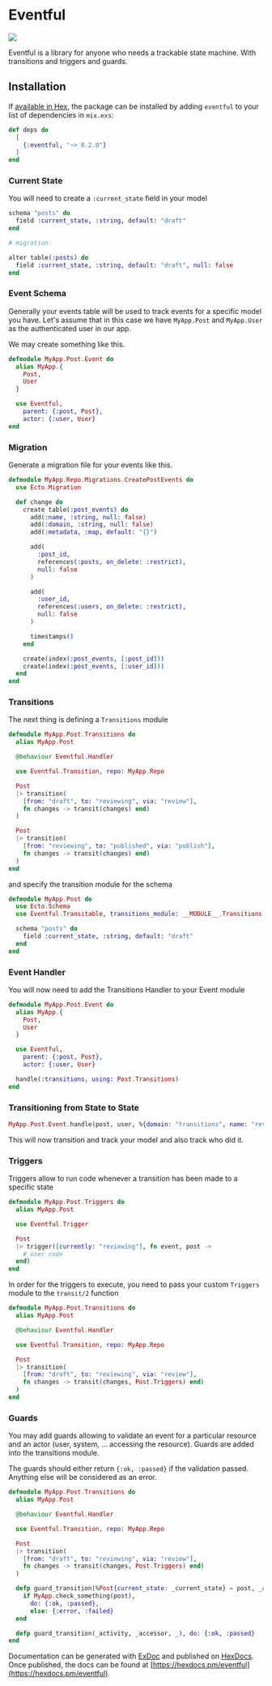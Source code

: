 # Eventful

![](https://github.com/zacksiri/eventful/workflows/Elixir%20CI/badge.svg)

Eventful is a library for anyone who needs a trackable state machine. With transitions and triggers and guards.

## Installation

If [available in Hex](https://hex.pm/docs/publish), the package can be installed
by adding `eventful` to your list of dependencies in `mix.exs`:

```elixir
def deps do
  [
    {:eventful, "~> 0.2.0"}
  ]
end
```

### Current State

You will need to create a `:current_state` field in your model

```elixir
schema "posts" do
  field :current_state, :string, default: "draft"
end

# migration

alter table(:posts) do
  field :current_state, :string, default: "draft", null: false
end
```

### Event Schema

Generally your events table will be used to track events for a specific model you have. Let's assume that in this case we have `MyApp.Post` and `MyApp.User` as the authenticated user in our app.

We may create something like this.

```elixir
defmodule MyApp.Post.Event do
  alias MyApp.{
    Post,
    User
  }

  use Eventful,
    parent: {:post, Post},
    actor: {:user, User}
end
```

### Migration

Generate a migration file for your events like this.

```elixir
defmodule MyApp.Repo.Migrations.CreatePostEvents do
  use Ecto.Migration

  def change do
    create table(:post_events) do
      add(:name, :string, null: false)
      add(:domain, :string, null: false)
      add(:metadata, :map, default: "{}")

      add(
        :post_id,
        references(:posts, on_delete: :restrict),
        null: false
      )

      add(
        :user_id,
        references(:users, on_delete: :restrict),
        null: false
      )

      timestamps()
    end

    create(index(:post_events, [:post_id]))
    create(index(:post_events, [:user_id]))
  end
end
```

### Transitions

The next thing is defining a `Transitions` module

```elixir
defmodule MyApp.Post.Transitions do
  alias MyApp.Post

  @behaviour Eventful.Handler

  use Eventful.Transition, repo: MyApp.Repo

  Post
  |> transition(
    [from: "draft", to: "reviewing", via: "review"],
    fn changes -> transit(changes) end)
  )

  Post
  |> transition(
    [from: "reviewing", to: "published", via: "publish"],
    fn changes -> transit(changes) end)
  )
end
```

and specify the transition module for the schema

```elixir
defmodule MyApp.Post do
  use Ecto.Schema
  use Eventful.Transitable, transitions_module: __MODULE__.Transitions

  schema "posts" do
    field :current_state, :string, default: "draft"
  end
end
```

### Event Handler

You will now need to add the Transitions Handler to your Event module

```elixir
defmodule MyApp.Post.Event do
  alias MyApp.{
    Post,
    User
  }

  use Eventful,
    parent: {:post, Post},
    actor: {:user, User}

  handle(:transitions, using: Post.Transitions)
end
```

### Transitioning from State to State

```elixir
MyApp.Post.Event.handle(post, user, %{domain: "transitions", name: "review"})
```

This will now transition and track your model and also track who did it.

### Triggers

Triggers allow to run code whenever a transition has been made to a specific state

```elixir
defmodule MyApp.Post.Triggers do
  alias MyApp.Post

  use Eventful.Trigger

  Post
  |> trigger([currently: "reviewing"], fn event, post ->
    # user code
  end)
end
```

In order for the triggers to execute, you need to pass your custom `Triggers` module to the `transit/2` function

```elixir
defmodule MyApp.Post.Transitions do
  alias MyApp.Post

  @behaviour Eventful.Handler

  use Eventful.Transition, repo: MyApp.Repo

  Post
  |> transition(
    [from: "draft", to: "reviewing", via: "review"],
    fn changes -> transit(changes, Post.Triggers) end)
  )
end
```

### Guards

You may add guards allowing to validate an event for a particular resource and an actor (user, system, ... accessing the resource). Guards are added into the transitions module.

The guards should either return `{:ok, :passed}` if the validation passed. Anything else will be considered as an error.

```elixir
defmodule MyApp.Post.Transitions do
  alias MyApp.Post

  @behaviour Eventful.Handler

  use Eventful.Transition, repo: MyApp.Repo

  Post
  |> transition(
    [from: "draft", to: "reviewing", via: "review"],
    fn changes -> transit(changes, Post.Triggers) end)
  )

  defp guard_transition(%Post{current_state: _current_state} = post, _accessor, "review") do
    if MyApp.check_something(post),
      do: {:ok, :passed},
      else: {:error, :failed}
  end

  defp guard_transition(_activity, _accessor, _), do: {:ok, :passed}
end
```

Documentation can be generated with [ExDoc](https://github.com/elixir-lang/ex_doc)
and published on [HexDocs](https://hexdocs.pm). Once published, the docs can
be found at [https://hexdocs.pm/eventful](https://hexdocs.pm/eventful).
